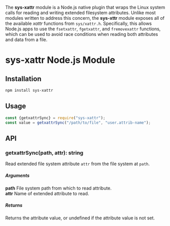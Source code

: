 The **sys-xattr** module is a Node.js native plugin that wraps the Linux system
calls for reading and writing extended filesystem attributes.  Unlike most
modules written to address this concern, the **sys-xttr** module exposes all of
the available *xattr* functions from `sys/xattr.h`.  Specifically, this allows
Node.js apps to use the `fsetxattr`, `fgetxattr`, and `fremovexattr` functions,
which can be used to avoid race conditions when reading both attributes and
data from a file.

sys-xattr Node.js Module
========================

Installation
------------
```sh
npm install sys-xattr
```

Usage
-----
```js
const {getxattrSync} = require("sys-xattr");
const value = getxattrSync("/path/to/file", "user.attrib-name");
```

API
---

### getxattrSync(path, attr): string
Read extended file system attribute `attr` from the file system at `path`.

##### Arguments
**path** *<string>* File system path from which to read attribute.  
**attr** *<string>* Name of extended attribute to read.  

##### Returns
Returns the attribute value, or undefined if the attribute value is not set.
